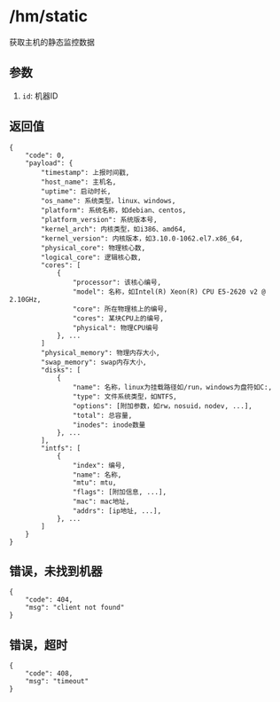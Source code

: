 # /hm/static

获取主机的静态监控数据

## 参数

1. `id`: 机器ID

## 返回值

    {
        "code": 0,
        "payload": {
            "timestamp": 上报时间戳,
            "host_name": 主机名,
            "uptime": 启动时长,
            "os_name": 系统类型，linux、windows,
            "platform": 系统名称，如debian、centos,
            "platform_version": 系统版本号,
            "kernel_arch": 内核类型，如i386、amd64,
            "kernel_version": 内核版本，如3.10.0-1062.el7.x86_64,
            "physical_core": 物理核心数,
            "logical_core": 逻辑核心数,
            "cores": [
                {
                    "processor": 该核心编号,
                    "model": 名称，如Intel(R) Xeon(R) CPU E5-2620 v2 @ 2.10GHz,
                    "core": 所在物理核上的编号,
                    "cores": 某块CPU上的编号,
                    "physical": 物理CPU编号
                }, ...
            ]
            "physical_memory": 物理内存大小,
            "swap_memory": swap内存大小,
            "disks": [
                {
                    "name": 名称，linux为挂载路径如/run，windows为盘符如C:,
                    "type": 文件系统类型，如NTFS,
                    "options": [附加参数，如rw，nosuid，nodev, ...],
                    "total": 总容量,
                    "inodes": inode数量
                }, ...
            ],
            "intfs": [
                {
                    "index": 编号,
                    "name": 名称,
                    "mtu": mtu,
                    "flags": [附加信息, ...],
                    "mac": mac地址,
                    "addrs": [ip地址, ...],
                }, ...
            ]
        }
    }

## 错误，未找到机器

    {
        "code": 404,
        "msg": "client not found"
    }

## 错误，超时

    {
        "code": 408,
        "msg": "timeout"
    }
